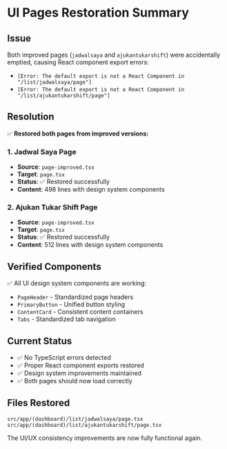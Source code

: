 # UI Pages Restoration Summary

## Issue

Both improved pages (`jadwalsaya` and `ajukantukarshift`) were accidentally emptied, causing React component export errors:

- `[Error: The default export is not a React Component in "/list/jadwalsaya/page"]`
- `[Error: The default export is not a React Component in "/list/ajukantukarshift/page"]`

## Resolution

✅ **Restored both pages from improved versions:**

### 1. Jadwal Saya Page

- **Source**: `page-improved.tsx`
- **Target**: `page.tsx`
- **Status**: ✅ Restored successfully
- **Content**: 498 lines with design system components

### 2. Ajukan Tukar Shift Page

- **Source**: `page-improved.tsx`
- **Target**: `page.tsx`
- **Status**: ✅ Restored successfully
- **Content**: 512 lines with design system components

## Verified Components

✅ All UI design system components are working:

- `PageHeader` - Standardized page headers
- `PrimaryButton` - Unified button styling
- `ContentCard` - Consistent content containers
- `Tabs` - Standardized tab navigation

## Current Status

- ✅ No TypeScript errors detected
- ✅ Proper React component exports restored
- ✅ Design system improvements maintained
- ✅ Both pages should now load correctly

## Files Restored

```
src/app/(dashboard)/list/jadwalsaya/page.tsx
src/app/(dashboard)/list/ajukantukarshift/page.tsx
```

The UI/UX consistency improvements are now fully functional again.
